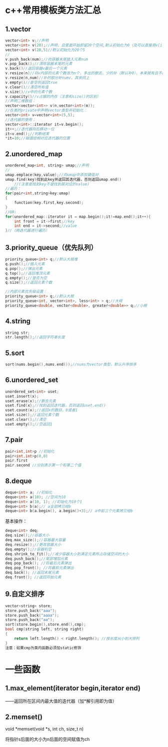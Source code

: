 # c++常用模板类方法汇总

## 1.vector

``` c++
vector<int> v;//声明
vector<int> v(20);//声明，且里面开始即留20个空间,默认初始化为0（及可以直接用v[i]访问）
vector<int> v(20,5)//默认初始化为20个5
//
v.push_back(num);//向容器末尾插入元素num
v.pop_back();//清除容器末尾的元素
v.back()//返回容器v最后一个元素
v.resize(n)//将v内部的元素个数改为n个，多出的删去，少的补（默认补0），本来就有且不超出的部分保留
v.resize(n,num)//补的部分补numv，其余同上
v.empty()//是空则返回true
v.clear()//清空所有值
v.size()//v中的元素个数
v.capacity()//v占据的内存（注意和size()的区别）
//声明二维数组：
vector<vector<int>> v(n,vector<int>(m));
//在类的private中声明vector类型并初始化：
vector<int> v=vector<int>(5,5);
//迭代器的使用：
vector<int>::iterator it=v.begin();
it++;//迭代器向后移动一位
it<v.end();//判断结束
*it=10;//赋值给相对应迭代器的位置
```

##  2.unordered_map

```c++
unordered_map<int, string> umap;//声明
//
umap.emplace(key,value);//向umap中添加键值对
umap.find(key)找到此key并返回其迭代器，否则返回umap.end()
    //(注意是找到key不是找到其对应的value)
//遍历：
for(pair<int,string>key:umap)
{
    function(key.first,key.second);
}
//OR:
for(unordered_map::iterator it = map.begin();it!=map.end();it++){
    int front = it->first;//key
    int end = it->second;//value
}//（用迭代器进行遍历）
```

## 3.priority_queue（优先队列）

```c++
priority_queue<int> q;//默认大根堆
q.push();//插入元素
q.pop();//弹出元素
q.top();//返回堆顶元素
q.empty();//是否为空
q.size();//返回元素个数

//内部元素优先级设置：
priority_queue<int> q;//默认大根
priority_queue<int, vector<int>, less<int> > q;//大根
priority_queue<double, vector<double>, greater<double>> q;//小根
```

## 4.string

```c++
string str;
str.length();//返回字符串长度
```

## 5.sort

```c++
sort(nums.begin(),nums.end());//nums为vector类型，默认升序排序

```

## 6.unordered_set

```c++
unordered_set<int> uset;
uset.insert(x);
uset.erase(x);//删去元素
uset.find(x);//找到返回迭代器，否则返回uset.end()
uset.count(x);//返回x的数目，0或者1
uset.size();//返回元素个数
uset.clear();//清空
uset.empty();//空返回1
```

## 7.pair

```c++
pair<int,int>p //初始化
pair<int,int>p(0,0)
pair.first
pair.second //分别表示第一个和第二个值
```

## 8.deque

```c++
deque<int> a; //初始化
deque<int> a(10); //空间为10
deque<int> a(10, 1); //初始化为10个1
deque<int> b(a);// a全部拷贝给b
deque<int> b(a.begin(), a.begin()+3);// a中前三个元素拷贝给b
```

基本操作：

```c++
deque<int> deq;
deq.size();//容器大小
deq.max_size();//容器最大容量
deq.resize();//更改容器大小
deq.empty();//容器判空
deq.shrink_to_fit();//减少容器大小到满足元素所占存储空间的大小
deq.push_back();//尾部增加元素
deq.pop_back(); //将最后元素弹出
deq.pop_front(); //将最前元素弹出
deq.back(); //返回末尾元素
deq.front(); //返回开始元素
```

## 9.自定义排序

```c++
vector<string> store;
store.push_back("aaa");
store.push_back("aaaa");
store.push_back("aa");
sort(store.begin(),store.end(),cmp);
bool cmp(string left, string right)
{
    return left.length() < right.length(); //按长度从小到大排列
}
注意：如果cmp为类内函数必须加static修饰
```

# 一些函数

## 1.max_element(iterator begin,iterator end)

——返回所在区间内最大值的迭代器（加*解引用即为值）

## 2.memset()

void *memset(void *s, int ch, size_t n)

将指针s后面的大小为n后面的空间赋值为ch

